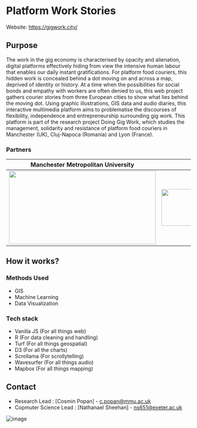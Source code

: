 # Platform Work Stories

Website: https://gigwork.city/

## Purpose
The work in the gig economy is characterised by opacity and alienation, digital platforms effectively hiding from view the intensive human labour that enables our daily instant gratifications. For platform food couriers, this hidden work is concealed behind a dot moving on and across a map, deprived of identity or history. At a time when the possibilities for social bonds and empathy with workers are often denied to us, this web project gathers courier stories from three European cities to show what lies behind the moving dot. Using graphic illustrations, GIS data and audio diaries, this interactive multimedia platform aims to problematise the discourses of flexibility, independence and entrepreneurship surrounding gig work. This platform is part of the research project Doing Gig Work, which studies the management, solidarity and resistance of platform food couriers in Manchester (UK), Cluj-Napoca (Romania) and Lyon (France). 

### Partners
Manchester Metropolitan University            |  Leverhulme Trust
:-------------------------:|:-------------------------:
<img src="https://user-images.githubusercontent.com/22789869/153316897-338bd7e0-7ae5-483c-9ffd-38e7bfcec8c4.png" style="height:200px;width:400px;display:inline-block;">  |      <img src="https://user-images.githubusercontent.com/22789869/153316963-0c208494-9528-494c-bb72-267cdf024061.png" style="height:100px;width:400px;display:inline-block;">


## How it works?
### Methods Used
* GIS
* Machine Learning
* Data Visualization

### Tech stack

- Vanilla JS (For all things web)
- R (For data cleaning and handling)
- Turf (For all things geospatial)
- D3 (For all the charts)
- Scrollama (For scrollytelling)
- Wavesurfer (For all things audio)
- Mapbox (For all things mapping)

## Contact
- Research Lead : [Cosmin Popan] - c.popan@mmu.ac.uk
- Copmuter Science Lead : [Nathanael Sheehan] - ns651@exeter.ac.uk

![image](https://user-images.githubusercontent.com/22789869/153316843-ed0a49d7-4e65-40bd-93e8-46396557ee02.png)

